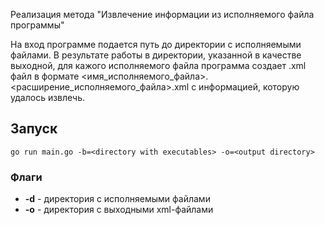 Реализация метода "Извлечение информации из исполняемого файла программы"

На вход программе подается путь до директории с исполняемыми файлами. В результате работы в директории, указанной в качестве выходной,
для кажого исполняемого файла программа создает .xml файл в формате <имя_исполняемого_файла>.<расширение_исполняемого_файла>.xml с информацией, которую удалось извлечь.

## Запуск

```
go run main.go -b=<directory with executables> -o=<output directory>
```

### Флаги

- **-d** - директория с исполняемыми файлами
- **-o** - директория с выходными xml-файлами